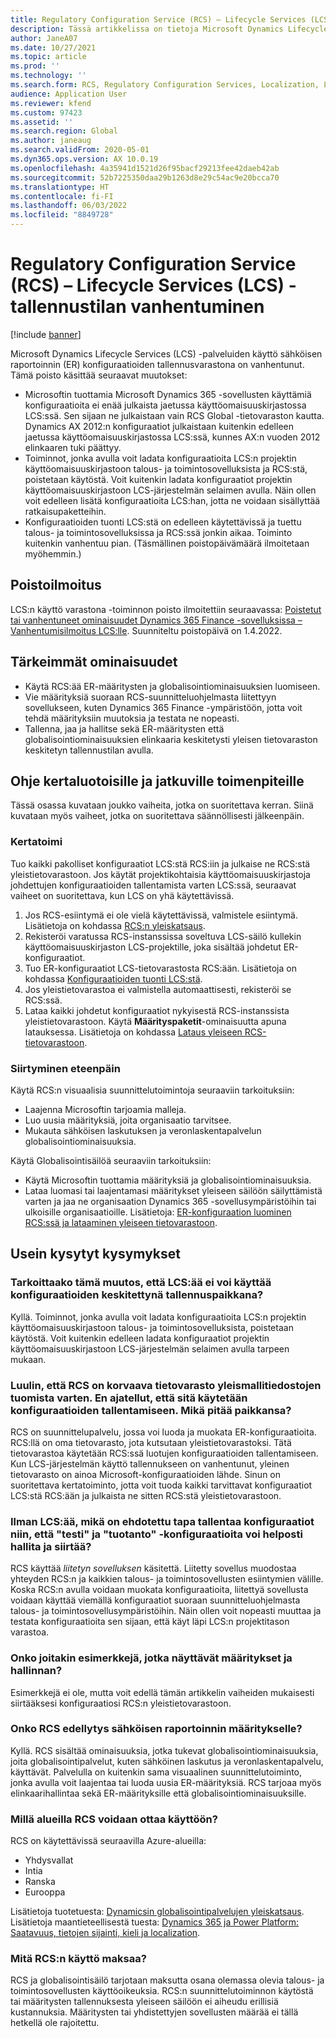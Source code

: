 ```yaml
---
title: Regulatory Configuration Service (RCS) – Lifecycle Services (LCS) -tallennustilan vanhentuminen
description: Tässä artikkelissa on tietoja Microsoft Dynamics Lifecycle Services (LCS) -tallennusvaraston poistosta, joka suunnitellaan osana Regulatory Configuration Service (RCS) -yleistietovaraston käyttöönottoa.
author: JaneA07
ms.date: 10/27/2021
ms.topic: article
ms.prod: ''
ms.technology: ''
ms.search.form: RCS, Regulatory Configuration Services, Localization, LCS storage, LCS storage deprecation
audience: Application User
ms.reviewer: kfend
ms.custom: 97423
ms.assetid: ''
ms.search.region: Global
ms.author: janeaug
ms.search.validFrom: 2020-05-01
ms.dyn365.ops.version: AX 10.0.19
ms.openlocfilehash: 4a35941d1521d26f95bacf29213fee42daeb42ab
ms.sourcegitcommit: 52b7225350daa29b1263d8e29c54ac9e20bcca70
ms.translationtype: HT
ms.contentlocale: fi-FI
ms.lasthandoff: 06/03/2022
ms.locfileid: "8849728"
---
```

# <a name="regulatory-configuration-service-rcs--lifecycle-services-lcs-storage-deprecation"></a>Regulatory Configuration Service (RCS) – Lifecycle Services (LCS) -tallennustilan vanhentuminen

[!include [banner](../includes/banner.md)]

Microsoft Dynamics Lifecycle Services (LCS) -palveluiden käyttö sähköisen raportoinnin (ER) konfiguraatioiden tallennusvarastona on vanhentunut. Tämä poisto käsittää seuraavat muutokset:

- Microsoftin tuottamia Microsoft Dynamics 365 -sovellusten käyttämiä konfiguraatioita ei enää julkaista jaetussa käyttöomaisuuskirjastossa LCS:ssä. Sen sijaan ne julkaistaan vain RCS Global -tietovaraston kautta. Dynamics AX 2012:n konfiguraatiot julkaistaan kuitenkin edelleen jaetussa käyttöomaisuuskirjastossa LCS:ssä, kunnes AX:n vuoden 2012 elinkaaren tuki päättyy.
- Toiminnot, jonka avulla voit ladata konfiguraatioita LCS:n projektin käyttöomaisuuskirjastoon talous- ja toimintosovelluksista ja RCS:stä, poistetaan käytöstä. Voit kuitenkin ladata konfiguraatiot projektin käyttöomaisuuskirjastoon LCS-järjestelmän selaimen avulla. Näin ollen voit edelleen lisätä konfiguraatioita LCS:han, jotta ne voidaan sisällyttää ratkaisupaketteihin.
- Konfiguraatioiden tuonti LCS:stä on edelleen käytettävissä ja tuettu talous- ja toimintosovelluksissa ja RCS:ssä jonkin aikaa. Toiminto kuitenkin vanhentuu pian. (Täsmällinen poistopäivämäärä ilmoitetaan myöhemmin.)

## <a name="deprecation-notice"></a>Poistoilmoitus

LCS:n käyttö varastona -toiminnon poisto ilmoitettiin seuraavassa: [Poistetut tai vanhentuneet ominaisuudet Dynamics 365 Finance -sovelluksissa – Vanhentumisilmoitus LCS:lle](../get-started/removed-deprecated-features-finance.md#features-removed-or-deprecated-in-the-finance-10017-release). Suunniteltu poistopäivä on 1.4.2022.

## <a name="key-features"></a>Tärkeimmät ominaisuudet

- Käytä RCS:ää ER-määritysten ja globalisointiominaisuuksien luomiseen.
- Vie määrityksiä suoraan RCS-suunnitteluohjelmasta liitettyyn sovellukseen, kuten Dynamics 365 Finance -ympäristöön, jotta voit tehdä määrityksiin muutoksia ja testata ne nopeasti.
- Tallenna, jaa ja hallitse sekä ER-määritysten että globalisointiominaisuuksien elinkaaria keskitetysti yleisen tietovaraston keskitetyn tallennustilan avulla.

## <a name="guidance-for-one-time-and-ongoing-actions"></a>Ohje kertaluotoisille ja jatkuville toimenpiteille

Tässä osassa kuvataan joukko vaiheita, jotka on suoritettava kerran. Siinä kuvataan myös vaiheet, jotka on suoritettava säännöllisesti jälkeenpäin.

### <a name="one-time-action"></a>Kertatoimi

Tuo kaikki pakolliset konfiguraatiot LCS:stä RCS:iin ja julkaise ne RCS:stä yleistietovarastoon. Jos käytät projektikohtaisia käyttöomaisuuskirjastoja johdettujen konfiguraatioiden tallentamista varten LCS:ssä, seuraavat vaiheet on suoritettava, kun LCS on yhä käytettävissä.

1. Jos RCS-esiintymä ei ole vielä käytettävissä, valmistele esiintymä. Lisätietoja on kohdassa [RCS:n yleiskatsaus](rcs-overview.md).
2. Rekisteröi varatussa RCS-instanssissa soveltuva LCS-säilö kullekin käyttöomaisuuskirjaston LCS-projektille, joka sisältää johdetut ER-konfiguraatiot.
3. Tuo ER-konfiguraatiot LCS-tietovarastosta RCS:ään. Lisätietoja on kohdassa [Konfiguraatioiden tuonti LCS:stä](/dynamics365/fin-ops-core/dev-itpro/analytics/tasks/er-import-configuration-lifecycle-services).
4. Jos yleistietovarastoa ei valmistella automaattisesti, rekisteröi se RCS:ssä.
5. Lataa kaikki johdetut konfiguraatiot nykyisestä RCS-instanssista yleistietovarastoon. Käytä **Määrityspaketit**-ominaisuutta apuna latauksessa. Lisätietoja on kohdassa [Lataus yleiseen RCS-tietovarastoon](rcs-global-repo-upload.md).

### <a name="going-forward"></a>Siirtyminen eteenpäin

Käytä RCS:n visuaalisia suunnittelutoimintoja seuraaviin tarkoituksiin:

- Laajenna Microsoftin tarjoamia malleja.
- Luo uusia määrityksiä, joita organisaatio tarvitsee.
- Mukauta sähköisen laskutuksen ja veronlaskentapalvelun globalisointiominaisuuksia.

Käytä Globalisointisäilöä seuraaviin tarkoituksiin:

- Käytä Microsoftin tuottamia määrityksiä ja globalisointiominaisuuksia.
- Lataa luomasi tai laajentamasi määritykset yleiseen säilöön säilyttämistä varten ja jaa ne organisaation Dynamics 365 -sovellusympäristöihin tai ulkoisille organisaatioille. Lisätietoja: [ER-konfiguraation luominen RCS:ssä ja lataaminen yleiseen tietovarastoon](rcs-global-repo-upload.md).

## <a name="frequently-asked-questions"></a>Usein kysytyt kysymykset

### <a name="does-this-change-mean-that-lcs-cant-be-used-as-central-storage-for-configurations"></a>Tarkoittaako tämä muutos, että LCS:ää ei voi käyttää konfiguraatioiden keskitettynä tallennuspaikkana?

Kyllä. Toiminnot, jonka avulla voit ladata konfiguraatioita LCS:n projektin käyttöomaisuuskirjastoon talous- ja toimintosovelluksista, poistetaan käytöstä. Voit kuitenkin edelleen ladata konfiguraatiot projektin käyttöomaisuuskirjastoon LCS-järjestelmän selaimen avulla tarpeen mukaan.

### <a name="i-thought-that-rcs-was-a-replacement-repository-for-importing-global-template-files-i-didnt-think-that-its-used-to-store-configurations-which-is-correct"></a>Luulin, että RCS on korvaava tietovarasto yleismallitiedostojen tuomista varten. En ajatellut, että sitä käytetään konfiguraatioiden tallentamiseen. Mikä pitää paikkansa?

RCS on suunnittelupalvelu, jossa voi luoda ja muokata ER-konfiguraatioita. RCS:llä on oma tietovarasto, jota kutsutaan yleistietovarastoksi. Tätä tietovarastoa käytetään RCS:ssä luotujen konfiguraatioiden tallentamiseen. Kun LCS-järjestelmän käyttö tallennukseen on vanhentunut, yleinen tietovarasto on ainoa Microsoft-konfiguraatioiden lähde. Sinun on suoritettava kertatoiminto, jotta voit tuoda kaikki tarvittavat konfiguraatiot LCS:stä RCS:ään ja julkaista ne sitten RCS:stä yleistietovarastoon.

### <a name="without-lcs-what-is-the-suggested-way-to-store-configurations-so-that-test-and-production-configurations-can-easily-be-managed-and-transferred"></a>Ilman LCS:ää, mikä on ehdotettu tapa tallentaa konfiguraatiot niin, että "testi" ja "tuotanto" -konfiguraatioita voi helposti hallita ja siirtää?

RCS käyttää *liitetyn sovelluksen* käsitettä. Liitetty sovellus muodostaa yhteyden RCS:n ja kaikkien talous- ja toimintosovellusten esiintymien välille. Koska RCS:n avulla voidaan muokata konfiguraatioita, liitettyä sovellusta voidaan käyttää viemällä konfiguraatiot suoraan suunnitteluohjelmasta talous- ja toimintosovellusympäristöihin. Näin ollen voit nopeasti muuttaa ja testata konfiguraatioita sen sijaan, että käyt läpi LCS:n projektitason varastoa.

### <a name="are-there-any-examples-that-show-the-setup-and-management"></a>Onko joitakin esimerkkejä, jotka näyttävät määritykset ja hallinnan?

Esimerkkejä ei ole, mutta voit edellä tämän artikkelin vaiheiden mukaisesti siirtääksesi konfiguraatiosi RCS:n yleistietovarastoon.

### <a name="is-rcs-a-prerequisite-to-configure-electronic-reporting"></a>Onko RCS edellytys sähköisen raportoinnin määritykselle?

Kyllä. RCS sisältää ominaisuuksia, jotka tukevat globalisointiominaisuuksia, joita globalisointipalvelut, kuten sähköinen laskutus ja veronlaskentapalvelu, käyttävät. Palvelulla on kuitenkin sama visuaalinen suunnittelutoiminto, jonka avulla voit laajentaa tai luoda uusia ER-määrityksiä. RCS tarjoaa myös elinkaarihallintaa sekä ER-määrityksille että globalisointiominaisuuksille.

### <a name="which-regions-can-rcs-be-deployed-in"></a>Millä alueilla RCS voidaan ottaa käyttöön?

RCS on käytettävissä seuraavilla Azure-alueilla:

- Yhdysvallat
- Intia
- Ranska
- Eurooppa

Lisätietoja tuotetuesta: [Dynamicsin globalisointipalvelujen yleiskatsaus](globalization-services-overview.md). Lisätietoja maantieteellisestä tuesta: [Dynamics 365 ja Power Platform: Saatavuus, tietojen sijainti, kieli ja localization](https://aka.ms/rcs/D365Productavailabilityguide).

### <a name="whats-the-cost-of-using-rcs"></a>Mitä RCS:n käyttö maksaa?

RCS ja globalisointisäilö tarjotaan maksutta osana olemassa olevia talous- ja toimintosovellusten käyttöoikeuksia. RCS:n suunnittelutoiminnon käytöstä tai määritysten tallennuksesta yleiseen säilöön ei aiheudu erillisiä kustannuksia. Määritysten tai yhdistettyjen sovellusten määrää ei tällä hetkellä ole rajoitettu.